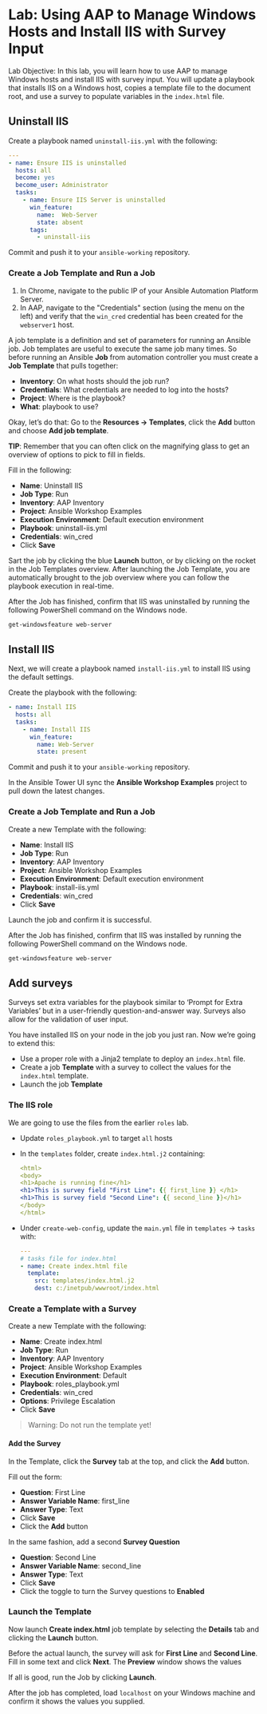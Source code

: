 # Lab: Using AAP to Manage Windows Hosts and Install IIS with Survey Input

Lab Objective: In this lab, you will learn how to use AAP to manage Windows hosts and install IIS with survey input. You will update a playbook that installs IIS on a Windows host, copies a template file to the document root, and use a survey to populate variables in the `index.html` file.



## Uninstall IIS

Create a playbook named `uninstall-iis.yml` with the following:

```yaml
---
- name: Ensure IIS is uninstalled
  hosts: all
  become: yes
  become_user: Administrator
  tasks:
    - name: Ensure IIS Server is uninstalled
      win_feature:
        name:  Web-Server
        state: absent
      tags:
        - uninstall-iis
```



Commit and push it to your `ansible-working` repository. 

### Create a Job Template and Run a Job

1. In Chrome, navigate to the public IP of your Ansible Automation Platform Server.
2. In AAP, navigate to the "Credentials" section (using the menu on the left) and verify that the `win_cred` credential has been created for the `webserver1` host.

A job template is a definition and set of parameters for running an Ansible job. Job templates are useful to execute the same job many times. So before running an Ansible **Job** from automation controller you must create a **Job Template** that pulls together:

- **Inventory**: On what hosts should the job run?
- **Credentials**: What credentials are needed to log into the hosts?
- **Project**: Where is the playbook?
- **What**: playbook to use?

Okay, let’s do that: Go to the **Resources -> Templates**, click the **Add** button and choose **Add job template**.



**TIP**: Remember that you can often click on the magnifying glass to get an overview of options to pick to fill in fields.

Fill in the following: 

* **Name**: Uninstall IIS
* **Job Type**: Run
* **Inventory**: AAP Inventory
* **Project**: Ansible Workshop Examples
* **Execution Environment**: Default execution environment 
* **Playbook**: uninstall-iis.yml
* **Credentials**: win_cred
* Click **Save**

Sart the job by clicking the blue **Launch** button, or by clicking on the rocket in the Job Templates overview. After launching the Job Template, you are automatically brought to the job overview where you can follow the playbook execution in real-time.

After the Job has finished, confirm that IIS was uninstalled by running the following PowerShell command on the Windows node. 

```powershell
get-windowsfeature web-server
```



## Install IIS

Next, we will create a playbook named `install-iis.yml` to install IIS using the default settings. 

Create the playbook with the following: 

```yaml
- name: Install IIS
  hosts: all
  tasks:
    - name: Install IIS
      win_feature:
        name: Web-Server
        state: present
```

Commit and push it to your `ansible-working` repository. 



In the Ansible Tower UI sync the **Ansible Workshop Examples** project to pull down the latest changes. 

### Create a Job Template and Run a Job

Create a new Template with the following:

* **Name**: Install IIS
* **Job Type**: Run
* **Inventory**: AAP Inventory
* **Project**: Ansible Workshop Examples
* **Execution Environment**: Default execution environment 
* **Playbook**: install-iis.yml
* **Credentials**: win_cred
* Click **Save**

Launch the job and confirm it is successful. 

After the Job has finished, confirm that IIS was installed by running the following PowerShell command on the Windows node. 

```powershell
get-windowsfeature web-server
```



## Add surveys

Surveys set extra variables for the playbook similar to ‘Prompt for Extra Variables’ but in a user-friendly question-and-answer way. Surveys also allow for the validation of user input.

You have installed IIS on your node in the job you just ran. Now we’re going to extend this:

- Use a proper role with a Jinja2 template to deploy an `index.html` file.
- Create a job **Template** with a survey to collect the values for the `index.html` template.
- Launch the job **Template**

### The IIS role

We are going to use the files from the earlier `roles` lab. 

* Update `roles_playbook.yml` to target `all` hosts

* In the `templates` folder, create `index.html.j2` containing:

  ```yaml
  <html>
  <body>
  <h1>Apache is running fine</h1>
  <h1>This is survey field "First Line": {{ first_line }} </h1>
  <h1>This is survey field "Second Line": {{ second_line }}</h1>
  </body>
  </html>
  ```

* Under `create-web-config`, update the `main.yml` file in `templates` -> `tasks` with: 

  ```yaml
  ---
  # tasks file for index.html
  - name: Create index.html file
    template:
      src: templates/index.html.j2
      dest: c:/inetpub/wwwroot/index.html
  ```

  

### Create a Template with a Survey

Create a new Template with the following:

* **Name**: Create index.html
* **Job Type**: Run
* **Inventory**: AAP Inventory
* **Project**: Ansible Workshop Examples
* **Execution Environment**: Default
* **Playbook**: roles_playbook.yml
* **Credentials**: win_cred
* **Options**: Privilege Escalation
* Click **Save**

> Warning: Do not run the template yet!



#### Add the Survey

In the Template, click the **Survey** tab at the top, and click the **Add** button.

Fill out the form:

- **Question**: First Line
- **Answer Variable Name**: first_line
- **Answer Type**: Text
- Click **Save**
- Click the **Add** button

In the same fashion, add a second **Survey Question**

- **Question**: Second Line
- **Answer Variable Name**: second_line
- **Answer Type**: Text
- Click **Save**
- Click the toggle to turn the Survey questions to **Enabled**

### Launch the Template

Now launch **Create index.html** job template by selecting the **Details** tab and clicking the **Launch** button.

Before the actual launch, the survey will ask for **First Line** and **Second Line**. Fill in some text and click **Next**. The **Preview** window shows the values

If all is good, run the Job by clicking **Launch**.

After the job has completed, load `localhost` on your Windows machine and confirm it shows the values you supplied.
